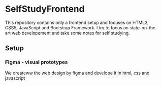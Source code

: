 # SelfStudyFrontend
This repository contains only a frontend setup and focuses on HTML3, CSS5, JavaScript and Bootstrap Framework. I try to focus on state-on-the-art web developement and take some notes for self studying.


## Setup

### Figma - visual prototypes

We createww the web design by figma and develope it in html, css and javascript